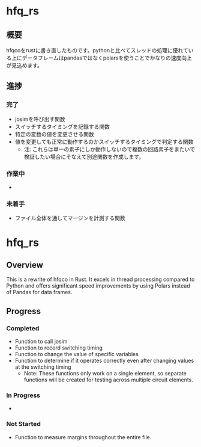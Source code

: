 # hfq_rs
## 概要
hfqcoをrustに書き直したものです。pythonと比べてスレッドの処理に優れている上にデータフレームはpandasではなくpolarsを使うことでかなりの速度向上が見込めます。

## 進捗
### 完了
 - josimを呼び出す関数
 - スイッチするタイミングを記録する関数
 - 特定の変数の値を変更させる関数
 - 値を変更しても正常に動作するのかスイッチするタイミングで判定する関数
   - 注: これらは単一の素子にしか動作しないので複数の回路素子をまたいで検証したい場合にそなえて別途関数を作成します。
### 作業中
 - 
### 未着手
 - ファイル全体を通してマージンを計測する関数



# hfq_rs
## Overview
This is a rewrite of hfqco in Rust. It excels in thread processing compared to Python and offers significant speed improvements by using Polars instead of Pandas for data frames.

## Progress
### Completed
- Function to call josim
- Function to record switching timing
- Function to change the value of specific variables
- Function to determine if it operates correctly even after changing values at the switching timing
  - Note: These functions only work on a single element, so separate functions will be created for testing across multiple circuit elements.

### In Progress
-

### Not Started
- Function to measure margins throughout the entire file.
